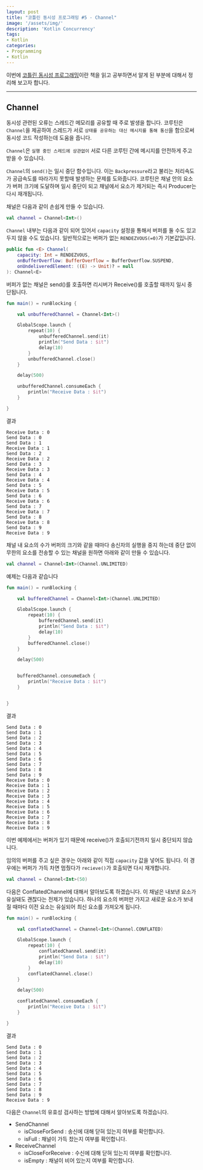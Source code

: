 ```yaml
---
layout: post
title: "코틀린 동시성 프로그래밍 #5 - Channel"
image: '/assets/img/'
description: 'Kotlin Concurrency'
tags:
- Kotlin
categories:
- Programming
- Kotlin
---
```


이번에 [코틀린 동시성 프로그래밍](https://search.shopping.naver.com/book/catalog/32502382356)이란 책을 읽고 공부하면서 알게 된 부분에 대해서 정리해 보고자 합니다.


---

## Channel

동시성 관련된 오류는 스레드간 메모리를 공유할 때 주로 발생을 합니다. 코루틴은 `Channel`을 제공하여 스레드가 서로 `상태를 공유하는 대신 메시지를 통해
통신`을 함으로써 동시성 코드 작성하는데 도움을 줍니다.

`Channel`은 `실행 중인 스레드에 상관없이` 서로 다른 코루틴 간에 메시지를 안전하게 주고 받을 수 있습니다.

`Channel`의 `send()`는 일시 중단 함수입니다. 이는 `Backpressure`라고 불리는 처리속도가 공급속도를 따라가지 못할때 발생하는 문제를 도와줍니다.
코루틴은 채널 안의 요소가 버퍼 크기에 도달하며 일시 중단이 되고 채널에서 요소가 제거되는 즉시 Producer는 다시 재개됩니다.

채널은 다음과 같이 손쉽게 만들 수 있습니다.

```kotlin
val channel = Channel<Int>()
```

`Channel` 내부는 다음과 같이 되어 있어서 `capacity` 설정을 통해서 버퍼를 둘 수도 있고 두지 않을 수도 있습니다. 일반적으로는 버퍼가 없는 `RENDEZVOUS(=0)`가
기본값입니다.

```kotlin
public fun <E> Channel(
    capacity: Int = RENDEZVOUS,
    onBufferOverflow: BufferOverflow = BufferOverflow.SUSPEND,
    onUndeliveredElement: ((E) -> Unit)? = null
): Channel<E>
```

버퍼가 없는 채널은 send()를 호출하면 리시버가 Receive()를 호출할 때까지 일시 중단됩니다.

```kotlin
fun main() = runBlocking {

    val unbufferedChannel = Channel<Int>()

    GlobalScope.launch {
        repeat(10) {
            unbufferedChannel.send(it)
            println("Send Data : $it")
            delay(10)
        }
        unbufferedChannel.close()
    }

    delay(500)

    unbufferedChannel.consumeEach {
        println("Receive Data : $it")
    }

}
```

결과

```
Receive Data : 0
Send Data : 0
Send Data : 1
Receive Data : 1
Send Data : 2
Receive Data : 2
Send Data : 3
Receive Data : 3
Send Data : 4
Receive Data : 4
Send Data : 5
Receive Data : 5
Send Data : 6
Receive Data : 6
Send Data : 7
Receive Data : 7
Send Data : 8
Receive Data : 8
Send Data : 9
Receive Data : 9
```

채널 내 요소의 수가 버퍼의 크기와 같을 때마다 송신자의 실행을 중지 하는데 중단 없이 무한의 요소를 전송할 수 있는 채널을 원하면 아래와 같이 만들 수 있습니다.

```kotlin
val channel = Channel<Int>(Channel.UNLIMITED) 
```

예제는 다음과 같습니다

```kotlin
fun main() = runBlocking {

    val bufferedChannel = Channel<Int>(Channel.UNLIMITED)

    GlobalScope.launch {
        repeat(10) {
            bufferedChannel.send(it)
            println("Send Data : $it")
            delay(10)
        }
        bufferedChannel.close()
    }

    delay(500)


    bufferedChannel.consumeEach {
        println("Receive Data : $it")
    }


}
```

결과

```
Send Data : 0
Send Data : 1
Send Data : 2
Send Data : 3
Send Data : 4
Send Data : 5
Send Data : 6
Send Data : 7
Send Data : 8
Send Data : 9
Receive Data : 0
Receive Data : 1
Receive Data : 2
Receive Data : 3
Receive Data : 4
Receive Data : 5
Receive Data : 6
Receive Data : 7
Receive Data : 8
Receive Data : 9
```

이번 예제에서는 버퍼가 있기 때문에 receive()가 호출되기전까지 일시 중단되지 않습니다.

임의의 버퍼를 주고 싶은 경우는 아래와 같이 직접 `capacity` 값을 넣어도 됩니다. 이 경우에는 버퍼가 가득 차면 멈췄다가 `recieve()`가 호출되면 다시 재개합니다.

```kotlin
val channel = Channel<Int>(50) 
```

다음은 ConflatedChannel에 대해서 알아보도록 하겠습니다. 이 채널은 내보낸 요소가 유실돼도 괜찮다는 전제가 있습니다. 하나의 요소의 버퍼만 가지고 새로운 
요소가 보내질 때마다 이전 요소는 유실되어 최신 요소를 가져오게 됩니다.

```kotlin
fun main() = runBlocking {

    val conflatedChannel = Channel<Int>(Channel.CONFLATED)

    GlobalScope.launch {
        repeat(10) {
            conflatedChannel.send(it)
            println("Send Data : $it")
            delay(10)
        }
        conflatedChannel.close()
    }

    delay(500)

    conflatedChannel.consumeEach {
        println("Receive Data : $it")
    }

}
```

결과

```
Send Data : 0
Send Data : 1
Send Data : 2
Send Data : 3
Send Data : 4
Send Data : 5
Send Data : 6
Send Data : 7
Send Data : 8
Send Data : 9
Receive Data : 9
```

다음은 `Channel`의 유효성 검사하는 방법에 대해서 알아보도록 하겠습니다.

- SendChannel
  - isCloseForSend : 송신에 대해 닫혀 있는지 여부를 확인합니다.
  - isFull : 채널이 가득 찼는지 여부를 확인합니다.
- ReceiveChannel
  - isCloseForReceive : 수신에 대해 닫혀 있는지 여부를 확인합니다.
  - isEmpty : 채널이 비어 있는지 여부를 확인합니다.